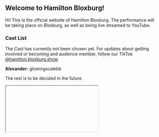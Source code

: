 ## Welcome to Hamilton Bloxburg!

Hi! This is the official website of Hamilton Bloxburg. The performance will be taking place on Bloxburg, as well as being live streamed to YouTube.

### Cast List

The Cast has currently not been chosen yet. For updates about getting involved or becoming and audience member, follow our TikTok [@hamilton.bloxburg.show](https://www.tiktok.com/@hamilton.bloxburg.show?)

**Alexander:** glowingxcalebb

The rest is to be decided in the future.

<iframe src="https://docs.google.com/forms/d/e/1FAIpQLSfvOKEWIS_5TLetb4nqWdxGd5VIAWFTtobIWodbVMk3dbVaSw/viewform?embedded=true>
</iframe>

### Images

![Image 1](/Images/1.png)

![Image 2](/Images/2.png)

![Image 3](/Images/3.png)

![Image 4](/Images/4.png)

![Image 5](/Images/5.png)

![Image 6](/Images/6.png)

![Image 7](/Images/7.png)

### Social Media

[TikTok](https://www.tiktok.com/@hamilton.bloxburg.show?)
[YouTube](https://www.youtube.com/channel/UC3eUPRxoitR-0gyo7QQjyPw)
